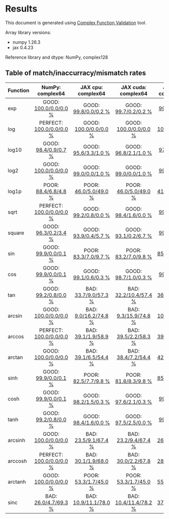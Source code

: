 
# Results

This document is generated using [Complex Function Validation](https://github.com/pearu/complex_function_validation) tool.

Array library versions:
- numpy 1.26.3
- jax 0.4.23

Reference library and dtype: NumPy, complex128

## Table of match/inaccurracy/mismatch rates

 | Function | NumPy: complex64 | JAX cpu: complex64 | JAX cuda: complex64 | JAX cpu: complex128 | JAX cuda: complex128 | 
 | :---- | :----: | :----: | :----: | :----: | :----: | 
 | exp | GOOD: [100.0/0.0/0.0 %](data/exp_NumPy_complex128_cpu_versus_NumPy_complex64_cpu.txt) | GOOD: [99.8/0.0/0.2 %](data/exp_NumPy_complex128_cpu_versus_JAX_complex64_cpu.txt) | GOOD: [99.7/0.2/0.2 %](data/exp_NumPy_complex128_cpu_versus_JAX_complex64_cuda.txt) | GOOD: [99.9/0.0/0.1 %](data/exp_NumPy_complex128_cpu_versus_JAX_complex128_cpu.txt) | GOOD: [99.9/0.0/0.1 %](data/exp_NumPy_complex128_cpu_versus_JAX_complex128_cuda.txt) | 
 | log | PERFECT: [100.0/0.0/0.0 %](data/log_NumPy_complex128_cpu_versus_NumPy_complex64_cpu.txt) | GOOD: [100.0/0.0/0.0 %](data/log_NumPy_complex128_cpu_versus_JAX_complex64_cpu.txt) | GOOD: [100.0/0.0/0.0 %](data/log_NumPy_complex128_cpu_versus_JAX_complex64_cuda.txt) | GOOD: [100.0/0.0/0.0 %](data/log_NumPy_complex128_cpu_versus_JAX_complex128_cpu.txt) | GOOD: [99.0/0.0/1.0 %](data/log_NumPy_complex128_cpu_versus_JAX_complex128_cuda.txt) | 
 | log10 | GOOD: [98.4/0.9/0.7 %](data/log10_NumPy_complex128_cpu_versus_NumPy_complex64_cpu.txt) | GOOD: [95.6/3.3/1.0 %](data/log10_NumPy_complex128_cpu_versus_JAX_complex64_cpu.txt) | GOOD: [96.8/2.1/1.0 %](data/log10_NumPy_complex128_cpu_versus_JAX_complex64_cuda.txt) | GOOD: [97.1/1.9/1.0 %](data/log10_NumPy_complex128_cpu_versus_JAX_complex128_cpu.txt) | GOOD: [96.1/1.9/2.0 %](data/log10_NumPy_complex128_cpu_versus_JAX_complex128_cuda.txt) | 
 | log2 | GOOD: [100.0/0.0/0.0 %](data/log2_NumPy_complex128_cpu_versus_NumPy_complex64_cpu.txt) | GOOD: [99.0/0.0/1.0 %](data/log2_NumPy_complex128_cpu_versus_JAX_complex64_cpu.txt) | GOOD: [99.0/0.0/1.0 %](data/log2_NumPy_complex128_cpu_versus_JAX_complex64_cuda.txt) | GOOD: [99.0/0.0/1.0 %](data/log2_NumPy_complex128_cpu_versus_JAX_complex128_cpu.txt) | GOOD: [98.0/0.0/2.0 %](data/log2_NumPy_complex128_cpu_versus_JAX_complex128_cuda.txt) | 
 | log1p | POOR: [88.4/6.8/4.8 %](data/log1p_NumPy_complex128_cpu_versus_NumPy_complex64_cpu.txt) | POOR: [46.0/5.0/49.0 %](data/log1p_NumPy_complex128_cpu_versus_JAX_complex64_cpu.txt) | POOR: [46.0/5.0/49.0 %](data/log1p_NumPy_complex128_cpu_versus_JAX_complex64_cuda.txt) | BAD: [41.9/3.3/54.8 %](data/log1p_NumPy_complex128_cpu_versus_JAX_complex128_cpu.txt) | BAD: [41.9/3.3/54.8 %](data/log1p_NumPy_complex128_cpu_versus_JAX_complex128_cuda.txt) | 
 | sqrt | PERFECT: [100.0/0.0/0.0 %](data/sqrt_NumPy_complex128_cpu_versus_NumPy_complex64_cpu.txt) | GOOD: [99.2/0.8/0.0 %](data/sqrt_NumPy_complex128_cpu_versus_JAX_complex64_cpu.txt) | GOOD: [98.4/1.6/0.0 %](data/sqrt_NumPy_complex128_cpu_versus_JAX_complex64_cuda.txt) | GOOD: [99.7/0.3/0.0 %](data/sqrt_NumPy_complex128_cpu_versus_JAX_complex128_cpu.txt) | GOOD: [99.6/0.4/0.0 %](data/sqrt_NumPy_complex128_cpu_versus_JAX_complex128_cuda.txt) | 
 | square | GOOD: [96.3/0.2/3.4 %](data/square_NumPy_complex128_cpu_versus_NumPy_complex64_cpu.txt) | GOOD: [93.9/0.4/5.7 %](data/square_NumPy_complex128_cpu_versus_JAX_complex64_cpu.txt) | GOOD: [93.1/0.2/6.7 %](data/square_NumPy_complex128_cpu_versus_JAX_complex64_cuda.txt) | GOOD: [99.3/0.0/0.6 %](data/square_NumPy_complex128_cpu_versus_JAX_complex128_cpu.txt) | GOOD: [93.6/0.0/6.4 %](data/square_NumPy_complex128_cpu_versus_JAX_complex128_cuda.txt) | 
 | sin | GOOD: [99.9/0.0/0.1 %](data/sin_NumPy_complex128_cpu_versus_NumPy_complex64_cpu.txt) | POOR: [83.3/7.0/9.7 %](data/sin_NumPy_complex128_cpu_versus_JAX_complex64_cpu.txt) | POOR: [83.2/7.0/9.8 %](data/sin_NumPy_complex128_cpu_versus_JAX_complex64_cuda.txt) | POOR: [85.8/2.7/11.5 %](data/sin_NumPy_complex128_cpu_versus_JAX_complex128_cpu.txt) | POOR: [85.7/2.8/11.5 %](data/sin_NumPy_complex128_cpu_versus_JAX_complex128_cuda.txt) | 
 | cos | GOOD: [99.9/0.0/0.1 %](data/cos_NumPy_complex128_cpu_versus_NumPy_complex64_cpu.txt) | GOOD: [99.1/0.6/0.3 %](data/cos_NumPy_complex128_cpu_versus_JAX_complex64_cpu.txt) | GOOD: [98.7/1.0/0.3 %](data/cos_NumPy_complex128_cpu_versus_JAX_complex64_cuda.txt) | GOOD: [99.6/0.3/0.1 %](data/cos_NumPy_complex128_cpu_versus_JAX_complex128_cpu.txt) | GOOD: [99.6/0.3/0.1 %](data/cos_NumPy_complex128_cpu_versus_JAX_complex128_cuda.txt) | 
 | tan | GOOD: [99.2/0.8/0.0 %](data/tan_NumPy_complex128_cpu_versus_NumPy_complex64_cpu.txt) | BAD: [33.7/9.0/57.3 %](data/tan_NumPy_complex128_cpu_versus_JAX_complex64_cpu.txt) | BAD: [32.2/10.4/57.4 %](data/tan_NumPy_complex128_cpu_versus_JAX_complex64_cuda.txt) | BAD: [36.3/3.0/60.7 %](data/tan_NumPy_complex128_cpu_versus_JAX_complex128_cpu.txt) | BAD: [34.2/5.1/60.7 %](data/tan_NumPy_complex128_cpu_versus_JAX_complex128_cuda.txt) | 
 | arcsin | GOOD: [100.0/0.0/0.0 %](data/arcsin_NumPy_complex128_cpu_versus_NumPy_complex64_cpu.txt) | BAD: [9.0/16.2/74.8 %](data/arcsin_NumPy_complex128_cpu_versus_JAX_complex64_cpu.txt) | BAD: [9.3/15.9/74.8 %](data/arcsin_NumPy_complex128_cpu_versus_JAX_complex64_cuda.txt) | BAD: [10.8/5.6/83.6 %](data/arcsin_NumPy_complex128_cpu_versus_JAX_complex128_cpu.txt) | BAD: [11.1/5.3/83.6 %](data/arcsin_NumPy_complex128_cpu_versus_JAX_complex128_cuda.txt) | 
 | arccos | PERFECT: [100.0/0.0/0.0 %](data/arccos_NumPy_complex128_cpu_versus_NumPy_complex64_cpu.txt) | BAD: [39.1/1.9/58.9 %](data/arccos_NumPy_complex128_cpu_versus_JAX_complex64_cpu.txt) | BAD: [39.5/2.2/58.3 %](data/arccos_NumPy_complex128_cpu_versus_JAX_complex64_cuda.txt) | BAD: [39.5/0.5/59.9 %](data/arccos_NumPy_complex128_cpu_versus_JAX_complex128_cpu.txt) | BAD: [39.7/0.5/59.8 %](data/arccos_NumPy_complex128_cpu_versus_JAX_complex128_cuda.txt) | 
 | arctan | GOOD: [100.0/0.0/0.0 %](data/arctan_NumPy_complex128_cpu_versus_NumPy_complex64_cpu.txt) | BAD: [39.1/6.5/54.4 %](data/arctan_NumPy_complex128_cpu_versus_JAX_complex64_cpu.txt) | BAD: [38.4/7.2/54.4 %](data/arctan_NumPy_complex128_cpu_versus_JAX_complex64_cuda.txt) | BAD: [42.0/2.4/55.6 %](data/arctan_NumPy_complex128_cpu_versus_JAX_complex128_cpu.txt) | BAD: [41.9/2.5/55.6 %](data/arctan_NumPy_complex128_cpu_versus_JAX_complex128_cuda.txt) | 
 | sinh | GOOD: [99.9/0.0/0.1 %](data/sinh_NumPy_complex128_cpu_versus_NumPy_complex64_cpu.txt) | POOR: [82.5/7.7/9.8 %](data/sinh_NumPy_complex128_cpu_versus_JAX_complex64_cpu.txt) | POOR: [81.8/8.3/9.8 %](data/sinh_NumPy_complex128_cpu_versus_JAX_complex64_cuda.txt) | POOR: [85.3/3.2/11.5 %](data/sinh_NumPy_complex128_cpu_versus_JAX_complex128_cpu.txt) | POOR: [85.3/3.2/11.5 %](data/sinh_NumPy_complex128_cpu_versus_JAX_complex128_cuda.txt) | 
 | cosh | GOOD: [99.9/0.0/0.1 %](data/cosh_NumPy_complex128_cpu_versus_NumPy_complex64_cpu.txt) | GOOD: [98.2/1.5/0.3 %](data/cosh_NumPy_complex128_cpu_versus_JAX_complex64_cpu.txt) | GOOD: [97.6/2.1/0.3 %](data/cosh_NumPy_complex128_cpu_versus_JAX_complex64_cuda.txt) | GOOD: [99.2/0.7/0.1 %](data/cosh_NumPy_complex128_cpu_versus_JAX_complex128_cpu.txt) | GOOD: [99.1/0.8/0.1 %](data/cosh_NumPy_complex128_cpu_versus_JAX_complex128_cuda.txt) | 
 | tanh | GOOD: [99.2/0.8/0.0 %](data/tanh_NumPy_complex128_cpu_versus_NumPy_complex64_cpu.txt) | GOOD: [98.4/1.6/0.0 %](data/tanh_NumPy_complex128_cpu_versus_JAX_complex64_cpu.txt) | GOOD: [97.5/2.5/0.0 %](data/tanh_NumPy_complex128_cpu_versus_JAX_complex64_cuda.txt) | GOOD: [99.0/1.0/0.0 %](data/tanh_NumPy_complex128_cpu_versus_JAX_complex128_cpu.txt) | GOOD: [97.3/2.7/0.0 %](data/tanh_NumPy_complex128_cpu_versus_JAX_complex128_cuda.txt) | 
 | arcsinh | GOOD: [100.0/0.0/0.0 %](data/arcsinh_NumPy_complex128_cpu_versus_NumPy_complex64_cpu.txt) | BAD: [23.5/9.1/67.4 %](data/arcsinh_NumPy_complex128_cpu_versus_JAX_complex64_cpu.txt) | BAD: [23.2/9.4/67.4 %](data/arcsinh_NumPy_complex128_cpu_versus_JAX_complex64_cuda.txt) | BAD: [26.3/3.2/70.4 %](data/arcsinh_NumPy_complex128_cpu_versus_JAX_complex128_cpu.txt) | BAD: [26.3/3.2/70.4 %](data/arcsinh_NumPy_complex128_cpu_versus_JAX_complex128_cuda.txt) | 
 | arccosh | PERFECT: [100.0/0.0/0.0 %](data/arccosh_NumPy_complex128_cpu_versus_NumPy_complex64_cpu.txt) | BAD: [30.1/1.9/68.0 %](data/arccosh_NumPy_complex128_cpu_versus_JAX_complex64_cpu.txt) | BAD: [30.0/2.2/67.8 %](data/arccosh_NumPy_complex128_cpu_versus_JAX_complex64_cuda.txt) | BAD: [28.6/0.6/70.9 %](data/arccosh_NumPy_complex128_cpu_versus_JAX_complex128_cpu.txt) | BAD: [28.6/0.6/70.9 %](data/arccosh_NumPy_complex128_cpu_versus_JAX_complex128_cuda.txt) | 
 | arctanh | GOOD: [100.0/0.0/0.0 %](data/arctanh_NumPy_complex128_cpu_versus_NumPy_complex64_cpu.txt) | POOR: [53.3/1.7/45.0 %](data/arctanh_NumPy_complex128_cpu_versus_JAX_complex64_cpu.txt) | POOR: [53.3/1.7/45.0 %](data/arctanh_NumPy_complex128_cpu_versus_JAX_complex64_cuda.txt) | POOR: [55.5/0.3/44.2 %](data/arctanh_NumPy_complex128_cpu_versus_JAX_complex128_cpu.txt) | POOR: [55.4/0.4/44.2 %](data/arctanh_NumPy_complex128_cpu_versus_JAX_complex128_cuda.txt) | 
 | sinc | BAD: [26.0/4.7/69.3 %](data/sinc_NumPy_complex128_cpu_versus_NumPy_complex64_cpu.txt) | BAD: [10.9/11.1/78.0 %](data/sinc_NumPy_complex128_cpu_versus_JAX_complex64_cpu.txt) | BAD: [10.4/11.4/78.2 %](data/sinc_NumPy_complex128_cpu_versus_JAX_complex64_cuda.txt) | BAD: [37.9/2.6/59.5 %](data/sinc_NumPy_complex128_cpu_versus_JAX_complex128_cpu.txt) | BAD: [37.0/3.5/59.5 %](data/sinc_NumPy_complex128_cpu_versus_JAX_complex128_cuda.txt) | 

